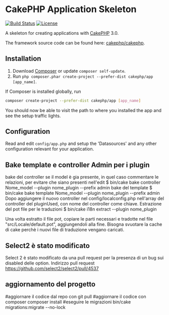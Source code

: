 # CakePHP Application Skeleton

[![Build Status](https://api.travis-ci.org/cakephp/app.png)](https://travis-ci.org/cakephp/app)
[![License](https://poser.pugx.org/cakephp/app/license.svg)](https://packagist.org/packages/cakephp/app)

A skeleton for creating applications with [CakePHP](http://cakephp.org) 3.0.

The framework source code can be found here: [cakephp/cakephp](https://github.com/cakephp/cakephp).

## Installation

1. Download [Composer](http://getcomposer.org/doc/00-intro.md) or update `composer self-update`.
2. Run `php composer.phar create-project --prefer-dist cakephp/app [app_name]`.

If Composer is installed globally, run
```bash
composer create-project --prefer-dist cakephp/app [app_name]
```

You should now be able to visit the path to where you installed the app and see
the setup traffic lights.

## Configuration

Read and edit `config/app.php` and setup the 'Datasources' and any other
configuration relevant for your application.

## Bake template e controller Admin per i plugin
bake del controller se il model è gia presente, in quel caso commentare le relazioni,
per evitare che siano presenti nell'edit
$ bin/cake bake controller Nome_model --plugin nome_plugin --prefix admin
bake del template
$ bin/cake bake template Nome_model --plugin nome_plugin --prefix admin
Dopo aggiungere il nuovo controller nel config/localconfig.php nell'array del controller del
pluginUsed, con nome del controller come chiave.
Estrazione del pot file per le traduzioni
$ bin/cake i18n extract --plugin nome_plugin

Una volta estratto il file pot, copiare le parti necessari e tradotte nel file
"src/Locale/default.pot", aggiungendoli alla fine.
Bisogna svuotare la cache di cake perchè i nuovi file di traduzione vengano caricati.

## Select2 è stato modificato
Select 2  è stato modificato da una pull request per la presenza di un bug sui disabled
delle option. Indirizzo pull request https://github.com/select2/select2/pull/4537 

## aggiornamento del progetto
#aggiornare il codice dal repo con
git pull
#aggiornare il codice con composer
composer install
#eseguire le migrazioni
bin/cake migrations:migrate --no-lock